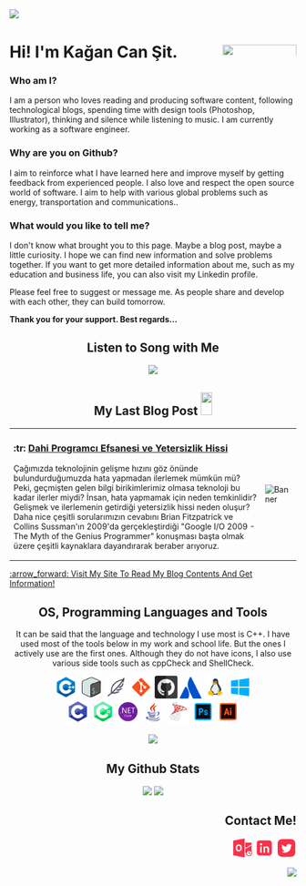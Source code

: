 <!-- BANNER IMAGE -->
<img src="https://github.com/KaganCanSit/KaganCanSit/blob/master/ImageFiles/Gif/Github%20Banner.gif">

<!-- HEADER AND ABOUT ME -->
<div align="left" class="header">
      <h1>
            Hi! I'm Kağan Can Şit.
            <img align="right" src="https://komarev.com/ghpvc/?username=kagancansit&color=fa324b&style=for-the-badge" height="23px" width="130px" /> <!-- Since 24 - Jun 22 -->
      </h1>
</div>

<div class="about_me">
  <h3>Who am I?</h3>
  <p> I am a person who loves reading and producing software content, following technological blogs, spending time with design tools (Photoshop, Illustrator), thinking and silence while listening to music. I am currently working as a software engineer. </p>

  <h3>Why are you on Github?</h3>
  <p>I aim to reinforce what I have learned here and improve myself by getting feedback from experienced people. I also love and respect the open source world of software. I aim to help with various global problems such as energy, transportation and communications..</p>

  <h3>What would you like to tell me?</h3>
  <p> I don't know what brought you to this page. Maybe a blog post, maybe a little curiosity. I hope we can find new information and solve problems together. If you want to get more detailed information about me, such as my education and business life, you can also visit my Linkedin profile. </p>

  <p>Please feel free to suggest or message me. As people share and develop with each other, they can build tomorrow.</p>
  <p><b>Thank you for your support. Best regards...</b></p>
</div>

<!-- SONG -->
<div align="center" class="sound">   
  <h2>Listen to Song with Me</h2>
  <img src="https://spotify-recently-played-readme.vercel.app/api?user=qtc2yjlwvav1a9frts9pz9h73&count=1" width="400px"/>
</div>

<!-- BLOG POST -->
<h2 align="center"> My Last Blog Post <img src="https://media2.giphy.com/media/XHp04JU3R4SSkpTcbq/giphy.gif?cid=ecf05e47eg18pw9oeocck9umagbdz3i6ewz57wl9ks1assb6&rid=giphy.gif&ct=s" width="20" height="40"/> </h2>

<!-- Table Blog -->
<table>
      <tr>
        <td>
          <h3>:tr: <a href="https://kagancansit.github.io/pages/blogs/09.dahi_yazilimci_efsanesi&&yetersizlik_hissi.html">Dahi Programcı Efsanesi ve Yetersizlik Hissi</a></h3>
          <p> Çağımızda teknolojinin gelişme hızını göz önünde bulundurduğumuzda hata yapmadan ilerlemek mümkün mü? Peki, geçmişten 
                gelen bilgi birikimlerimiz olmasa teknoloji bu kadar ilerler miydi? İnsan, hata yapmamak için neden temkinlidir? 
                Gelişmek ve ilerlemenin getirdiği yetersizlik hissi neden oluşur? Daha nice çeşitli sorularımızın cevabını Brian 
                Fitzpatrick ve Collins Sussman'ın 2009'da gerçekleştirdiği "Google I/O 2009 - The Myth of the Genius Programmer" 
                konuşması başta olmak üzere çeşitli kaynaklara dayandırarak beraber arıyoruz. </p>
        </td>
        <td>
          <img src="https://kagancansit.github.io/images/blogs/dahi_yazilimci_efsanesi&&yetersizlik%20hissi/header_image.png" alt="Banner" width="1200px">
        </td>
      </tr>
</table>
<a href="https://kagancansit.github.io/index.html">:arrow_forward: Visit My Site To Read My Blog Contents And Get Information!</a>

<!-- LANGUAGE AND TOOLS -->
<div align="center" class="tools">   
  <h2>OS, Programming Languages and Tools</h2>
  <p> It can be said that the language and technology I use most is C++. I have used most of the tools below in my work and school life. But the ones I actively use are the first ones. Although they do not have icons, I also use various side tools such as cppCheck and ShellCheck.</p>
  <img src="ImageFiles/Image/cpp.png" alt="C++" width="40" height="40"/>
  <img src="ImageFiles/Image/bash_script.png" alt="Bash Script" width="40" height="40"/>
  <img src="ImageFiles/Image/sqlite.png" alt="Sqlite3" width="40" height="40">
  <img src="ImageFiles/Image/Git.png" alt="Git" width="40" height="40"/>
  <img src="ImageFiles/Image/github.png" alt="Github" width="40" height="40"/>
  <img src="ImageFiles/Image/atlassian.png" alt="Atlassian" width="38" height="38"/>
  <img src="ImageFiles/Image/linux.png" alt="Linux" width="40" height="40"/>
  <img src="ImageFiles/Image/windows.png" alt="Windows" width="40" height="40"/>
  <br>
  <img src="ImageFiles/Image/c.png" alt="C" width="40" height="40"/>
  <img src="ImageFiles/Image/c_sharp.png" alt="C#" width="40" height="40"/>
  <img src="ImageFiles/Image/.net_core.png" alt=".NET Core" width="40" height="40"/>
  <img src="ImageFiles/Image/Java.png" alt="Java" width="40" height="40" />
  <img src="ImageFiles/Image/SQL.png" alt="MSQL_Language" width="40" height="40"/>
  <img src="ImageFiles/Image/adobe_photoshop.png" alt="Photoshop" width="40" height="40"/>
  <img src="ImageFiles/Image/adobe_illustration.png" alt="Illustrator" width="40" height="40"/><br><br>
  <img src="https://github-readme-stats.vercel.app/api/top-langs/?username=kagancansit&hide=html,css,shaderlab,kotlin,hlsl&layout=compact&theme=radical">
</div>

<!-- GİHUB STATS -->
<div align="center" class="github_stats">
  <h2> My Github Stats</h2>
  <img src="https://github-readme-streak-stats.herokuapp.com/?user=kagancansit&show_icons=true&locale=en&layout=compact&theme=radical&line_height=0" width="400px"/>
  <img src="https://github-readme-stats.vercel.app/api?username=kagancansit&show_icons=true&theme=radical" width="400px"><br>
  <!--<img src="https://activity-graph.herokuapp.com/graph?username=kagancansit&theme=redical" width="800px">-->
</div>

<!-- CONTACT ME -->
<div align="right" class="connect">
  <h2>Contact Me!</h2>
  <a href="mailto:kagancansit@hotmail.com" target="blank"><img align="center" src="https://github.com/KaganCanSit/KaganCanSit/blob/master/ImageFiles/SocialMediaPng/Outlook.png" alt="@kagancansit" width="33" height="33" /></a>
  <a href="https://linkedin.com/in/kagancansit" target="blank"><img align="center" src="https://github.com/KaganCanSit/KaganCanSit/blob/master/ImageFiles/SocialMediaPng/Linked.png" alt="kagancansit" width="35" height="35" /></a>
  <a href="https://twitter.com/kagancansit" target="blank"><img align="center" src="https://github.com/KaganCanSit/KaganCanSit/blob/master/ImageFiles/SocialMediaPng/Twitter.png" alt="kagancansit" width="35" height="35" /></a>
</div>

<!-- LAST EDITED TIME -->
<div>
  <br>
  <img align="right" src="https://img.shields.io/github/last-commit/KaganCanSit/KaganCanSit/master?label=Last%20updated&style=flat&color=fa324b" height="auto" width="auto"/>
</div>
